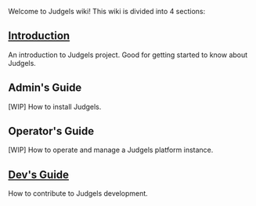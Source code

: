 Welcome to Judgels wiki! This wiki is divided into 4 sections:

## [Introduction](https://github.com/ia-toki/judgels/wiki/Introduction-to-Judgels)

An introduction to Judgels project. Good for getting started to know about Judgels.

## Admin's Guide

[WIP] How to install Judgels.

## Operator's Guide

[WIP] How to operate and manage a Judgels platform instance.

## [Dev's Guide](https://github.com/ia-toki/judgels/wiki/Introduction-to-Judgels)

How to contribute to Judgels development.